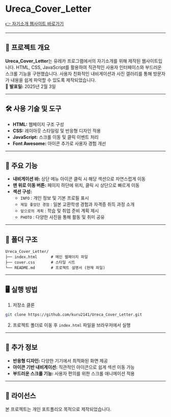 # Ureca\_Cover\_Letter

[👉 자기소개 웹사이트 바로가기](https://kuru2141.github.io/Ureca_Cover_Letter/)

---

## 📄 프로젝트 개요

**Ureca\_Cover\_Letter**는 유레카 프로그램에서의 자기소개를 위해 제작된 웹사이트입니다. HTML, CSS, JavaScript를 활용하여 직관적인 사용자 인터페이스와 부드러운 스크롤 기능을 구현했습니다. 사용자 친화적인 내비게이션과 사진 갤러리를 통해 방문자가 내용을 쉽게 파악할 수 있도록 제작되었습니다.\
📅 **발표일:** 2025년 2월 3일

---

## 🛠️ 사용 기술 및 도구

- **HTML:** 웹페이지 구조 구성
- **CSS:** 레이아웃 스타일링 및 반응형 디자인 적용
- **JavaScript:** 스크롤 이동 및 클릭 이벤트 처리
- **Font Awesome:** 아이콘 추가로 사용자 경험 개선

---

## 🚀 주요 기능

- **내비게이션 바:** 상단 메뉴 아이콘 클릭 시 해당 섹션으로 자연스럽게 이동
- **맨 위로 이동 버튼:** 페이지 하단에 위치, 클릭 시 상단으로 빠르게 이동
- **섹션 구성:**
  - `INFO` : 개인 정보 및 기본 프로필 표시
  - `제일 좋았던 경험` : 일본 교환학생 경험과 자격증 취득 과정 소개
  - `앞으로의 계획` : 학습 및 취업 준비 계획 제시
  - `PHOTO` : 다양한 사진을 통해 활동 및 취미 공유

---

## 📂 폴더 구조

```
Ureca_Cover_Letter/
├── index.html      # 메인 웹페이지 파일
├── cover.css       # 스타일 시트
└── README.md       # 프로젝트 설명서 (현재 파일)
```

---

## 🖥️ 실행 방법

1. 저장소 클론

```bash
git clone https://github.com/kuru2141/Ureca_Cover_Letter.git
```

2. 프로젝트 폴더로 이동 후 `index.html` 파일을 브라우저에서 실행

---

## 📢 추가 정보

- **반응형 디자인:** 다양한 기기에서 최적화된 화면 제공
- **아이콘 기반 내비게이션:** 직관적인 아이콘으로 쉽게 섹션 이동 가능
- **부드러운 스크롤 기능:** 사용자 편의를 위한 스크롤 애니메이션 적용

---

## 📜 라이선스

본 프로젝트는 개인 포트폴리오 목적으로 제작되었습니다.

